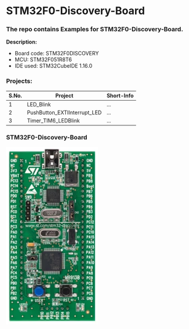 # STM32F0-Discovery-Board
### The repo contains Examples for STM32F0-Discovery-Board.

**Description:**
- Board code: STM32F0DISCOVERY
- MCU: STM32F051R8T6
- IDE used: STM32CubeIDE 1.16.0

### Projects:
| S.No. | Project                           | Short-Info            |
|-------|-----------------------------------| --------------------  |
| 1     | LED_Blink                         | ...                   |
| 2     | PushButton_EXTIInterrupt_LED      | ...                   |
| 3     | Timer_TIM6_LEDBlink               | ...                   |

### STM32F0-Discovery-Board
<img src="z_docs/stm32f0discovery.png" alt="STM32F0-Discovery-Board" style="width:250px;"/>
